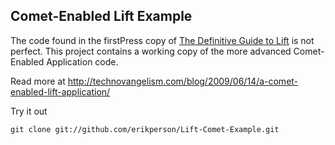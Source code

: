 Comet-Enabled Lift Example
------------------

The code found in the firstPress copy of [The Definitive Guide to Lift](http://www.apress.com/book/view/1430224215) is not perfect. This project contains a working copy of the more advanced Comet-Enabled Application code.

Read more at <http://technovangelism.com/blog/2009/06/14/a-comet-enabled-lift-application/>

Try it out
    
    git clone git://github.com/erikperson/Lift-Comet-Example.git